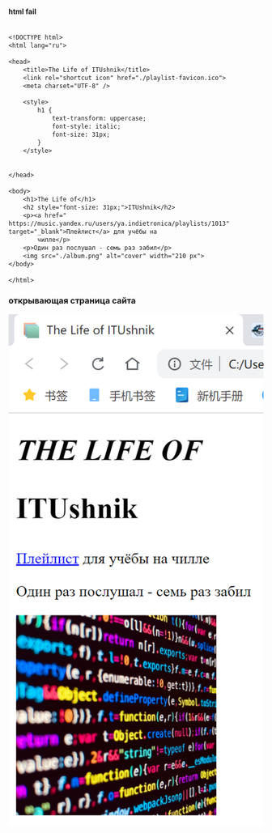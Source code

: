 #### html fail
```

<!DOCTYPE html>
<html lang="ru">

<head>
    <title>The Life of ITUshnik</title>
    <link rel="shortcut icon" href="./playlist-favicon.ico">
    <meta charset="UTF-8" />

    <style>
        h1 {
            text-transform: uppercase;
            font-style: italic;
            font-size: 31px;
        }
    </style>


</head>

<body>
    <h1>The Life of</h1>
    <h2 style="font-size: 31px;">ITUshnik</h2>
    <p><a href=" https://music.yandex.ru/users/ya.indietronica/playlists/1013" target="_blank">Плейлист</a> для учёбы на
        чилле</p>
    <p>Один раз послушал - семь раз забил</p>
    <img src="./album.png" alt="cover" width="210 px">
</body>

</html>

```

### открывающая страница сайта
![открывающая страница сайта](https://github.com/qiaozhihan1212/web_lab_aib_frontend/blob/main/labs/Lab_03_html_intro/www/1.png)
